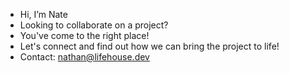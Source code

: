 - Hi, I’m Nate
- Looking to collaborate on a project?
- You've come to the right place! 
- Let's connect and find out how we can bring the project to life!
- Contact: nathan@lifehouse.dev
<!---
vandenng/vandenng is a ✨ special ✨ repository because its `README.md` (this file) appears on your GitHub profile.
You can click the Preview link to take a look at your changes.
--->
